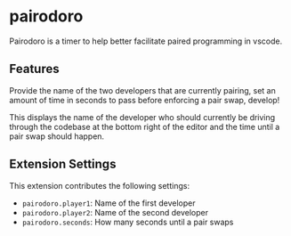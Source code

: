 # pairodoro

Pairodoro is a timer to help better facilitate paired programming in vscode. 

## Features

Provide the name of the two developers that are currently pairing, set an amount of time in seconds to pass before enforcing a pair swap, develop!

This displays the name of the developer who should currently be driving through the codebase at the bottom right of the editor and the time until a pair swap should happen. 

## Extension Settings

This extension contributes the following settings:

* `pairodoro.player1`: Name of the first developer
* `pairodoro.player2`: Name of the second developer
* `pairodoro.seconds`: How many seconds until a pair swaps

